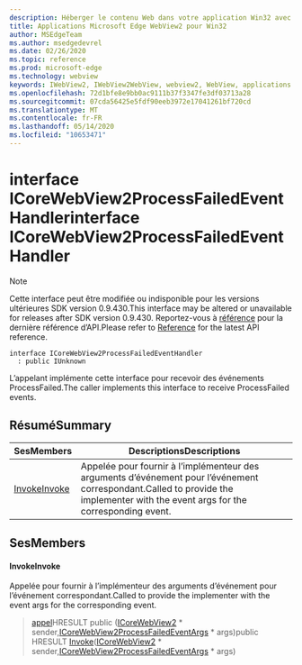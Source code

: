```yaml
---
description: Héberger le contenu Web dans votre application Win32 avec le contrôle Microsoft Edge WebView2
title: Applications Microsoft Edge WebView2 pour Win32
author: MSEdgeTeam
ms.author: msedgedevrel
ms.date: 02/26/2020
ms.topic: reference
ms.prod: microsoft-edge
ms.technology: webview
keywords: IWebView2, IWebView2WebView, webview2, WebView, applications Win32, Win32, Edge, ICoreWebView2, ICoreWebView2Host, contrôle de navigateur, html Edge
ms.openlocfilehash: 72d1bfe8e9bb0ac9111b37f3347fe3df03713a28
ms.sourcegitcommit: 07cda56425e5fdf90eeb3972e17041261bf720cd
ms.translationtype: MT
ms.contentlocale: fr-FR
ms.lasthandoff: 05/14/2020
ms.locfileid: "10653471"
---
```

# <span data-ttu-id="321ae-104">interface ICoreWebView2ProcessFailedEventHandler</span><span class="sxs-lookup"><span data-stu-id="321ae-104">interface ICoreWebView2ProcessFailedEventHandler</span></span> 

> [!NOTE]
> <span data-ttu-id="321ae-105">Cette interface peut être modifiée ou indisponible pour les versions ultérieures SDK version 0.9.430.</span><span class="sxs-lookup"><span data-stu-id="321ae-105">This interface may be altered or unavailable for releases after SDK version 0.9.430.</span></span> <span data-ttu-id="321ae-106">Reportez-vous à [référence](../../../webview2-api-reference.md) pour la dernière référence d’API.</span><span class="sxs-lookup"><span data-stu-id="321ae-106">Please refer to [Reference](../../../webview2-api-reference.md) for the latest API reference.</span></span>

```
interface ICoreWebView2ProcessFailedEventHandler
  : public IUnknown
```

<span data-ttu-id="321ae-107">L’appelant implémente cette interface pour recevoir des événements ProcessFailed.</span><span class="sxs-lookup"><span data-stu-id="321ae-107">The caller implements this interface to receive ProcessFailed events.</span></span>

## <span data-ttu-id="321ae-108">Résumé</span><span class="sxs-lookup"><span data-stu-id="321ae-108">Summary</span></span>

 <span data-ttu-id="321ae-109">Ses</span><span class="sxs-lookup"><span data-stu-id="321ae-109">Members</span></span>                        | <span data-ttu-id="321ae-110">Descriptions</span><span class="sxs-lookup"><span data-stu-id="321ae-110">Descriptions</span></span>
--------------------------------|---------------------------------------------
[<span data-ttu-id="321ae-111">Invoke</span><span class="sxs-lookup"><span data-stu-id="321ae-111">Invoke</span></span>](#invoke) | <span data-ttu-id="321ae-112">Appelée pour fournir à l’implémenteur des arguments d’événement pour l’événement correspondant.</span><span class="sxs-lookup"><span data-stu-id="321ae-112">Called to provide the implementer with the event args for the corresponding event.</span></span>

## <span data-ttu-id="321ae-113">Ses</span><span class="sxs-lookup"><span data-stu-id="321ae-113">Members</span></span>

#### <span data-ttu-id="321ae-114">Invoke</span><span class="sxs-lookup"><span data-stu-id="321ae-114">Invoke</span></span> 

<span data-ttu-id="321ae-115">Appelée pour fournir à l’implémenteur des arguments d’événement pour l’événement correspondant.</span><span class="sxs-lookup"><span data-stu-id="321ae-115">Called to provide the implementer with the event args for the corresponding event.</span></span>

> <span data-ttu-id="321ae-116">[appel](#invoke)HRESULT public ([ICoreWebView2](ICoreWebView2.md) \* sender,[ICoreWebView2ProcessFailedEventArgs](ICoreWebView2ProcessFailedEventArgs.md) \* args)</span><span class="sxs-lookup"><span data-stu-id="321ae-116">public HRESULT [Invoke](#invoke)([ICoreWebView2](ICoreWebView2.md) \* sender,[ICoreWebView2ProcessFailedEventArgs](ICoreWebView2ProcessFailedEventArgs.md) \* args)</span></span>

